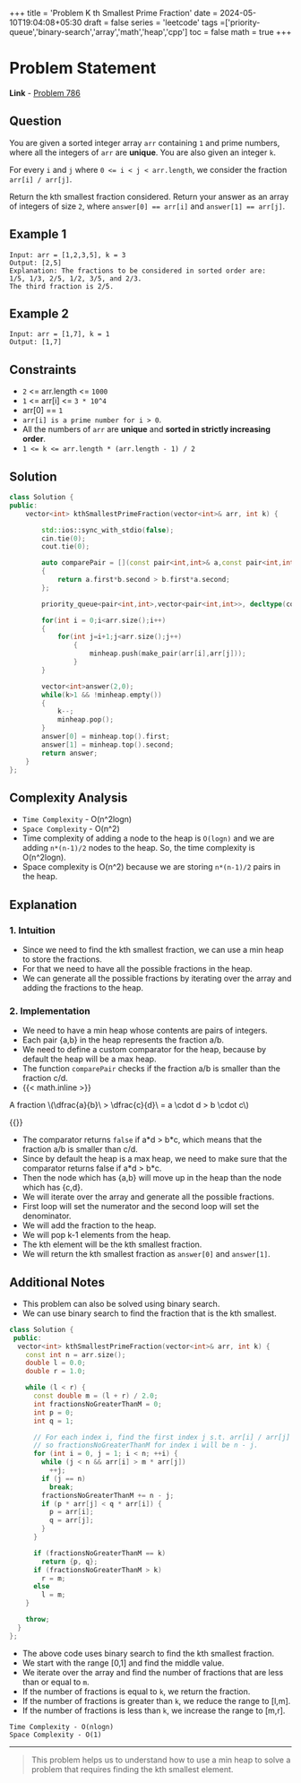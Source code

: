 +++
title = 'Problem K th Smallest Prime Fraction'
date = 2024-05-10T19:04:08+05:30
draft = false
series = 'leetcode'
tags =['priority-queue','binary-search','array','math','heap','cpp']
toc = false
math = true
+++

# Problem Statement

**Link** - [Problem 786](https://leetcode.com/problems/k-th-smallest-prime-fraction/)

## Question

You are given a sorted integer array `arr` containing `1` and prime numbers, where all the integers of `arr` are **unique**. You are also given an integer `k`.

For every `i` and `j` where `0 <= i < j < arr.length`, we consider the fraction `arr[i] / arr[j]`.

Return the kth smallest fraction considered. Return your answer as an array of integers of size `2`, where `answer[0] == arr[i]` and `answer[1] == arr[j]`.

## Example 1

```text
Input: arr = [1,2,3,5], k = 3
Output: [2,5]
Explanation: The fractions to be considered in sorted order are:
1/5, 1/3, 2/5, 1/2, 3/5, and 2/3.
The third fraction is 2/5.
```

## Example 2

```text
Input: arr = [1,7], k = 1
Output: [1,7]
```

## Constraints

- `2` <= arr.length <= `1000`
- `1` <= arr[i] <= `3 * 10^4`
- arr[0] == `1`
- `arr[i] is a prime number for i > 0`.
- All the numbers of `arr` are **unique** and **sorted in strictly increasing order**.
- `1 <= k <= arr.length * (arr.length - 1) / 2`

## Solution

```cpp
class Solution {
public:
    vector<int> kthSmallestPrimeFraction(vector<int>& arr, int k) {

        std::ios::sync_with_stdio(false);
        cin.tie(0);
        cout.tie(0);

        auto comparePair = [](const pair<int,int>& a,const pair<int,int>& b)
        {
            return a.first*b.second > b.first*a.second;
        };

        priority_queue<pair<int,int>,vector<pair<int,int>>, decltype(comparePair)>minheap;

        for(int i = 0;i<arr.size();i++)
        {
            for(int j=i+1;j<arr.size();j++)
                {
                    minheap.push(make_pair(arr[i],arr[j]));
                }
        }

        vector<int>answer(2,0);
        while(k>1 && !minheap.empty())
        {
            k--;
            minheap.pop();
        }
        answer[0] = minheap.top().first;
        answer[1] = minheap.top().second;
        return answer;
    }
};
```

## Complexity Analysis

- `Time Complexity` - O(n^2logn)
- `Space Complexity` - O(n^2)
- Time complexity of adding a node to the heap is `O(logn)` and we are adding `n*(n-1)/2` nodes to the heap. So, the time complexity is O(n^2logn).
- Space complexity is O(n^2) because we are storing `n*(n-1)/2` pairs in the heap.

## Explanation

### 1. Intuition

- Since we need to find the kth smallest fraction, we can use a min heap to store the fractions.
- For that we need to have all the possible fractions in the heap.
- We can generate all the possible fractions by iterating over the array and adding the fractions to the heap.

### 2. Implementation

- We need to have a min heap whose contents are pairs of integers.
- Each pair {a,b} in the heap represents the fraction a/b.
- We need to define a custom comparator for the heap, because by default the heap will be a max heap.
- The function `comparePair` checks if the fraction a/b is smaller than the fraction c/d.
- {{< math.inline >}}
<p>
 A fraction \(\dfrac{a}{b}\ > \dfrac{c}{d}\ =  a \cdot d > b \cdot c\)
</p>
{{</ math.inline >}}

- The comparator returns `false` if a\*d > b\*c, which means that the fraction a/b is smaller than c/d.
- Since by default the heap is a max heap, we need to make sure that the comparator returns false if a\*d > b\*c.
- Then the node which has {a,b} will move up in the heap than the node which has {c,d}.
- We will iterate over the array and generate all the possible fractions.
- First loop will set the numerator and the second loop will set the denominator.
- We will add the fraction to the heap.
- We will pop k-1 elements from the heap.
- The kth element will be the kth smallest fraction.
- We will return the kth smallest fraction as `answer[0]` and `answer[1]`.

## Additional Notes

- This problem can also be solved using binary search.
- We can use binary search to find the fraction that is the kth smallest.

```cpp
class Solution {
 public:
  vector<int> kthSmallestPrimeFraction(vector<int>& arr, int k) {
    const int n = arr.size();
    double l = 0.0;
    double r = 1.0;

    while (l < r) {
      const double m = (l + r) / 2.0;
      int fractionsNoGreaterThanM = 0;
      int p = 0;
      int q = 1;

      // For each index i, find the first index j s.t. arr[i] / arr[j] <= m,
      // so fractionsNoGreaterThanM for index i will be n - j.
      for (int i = 0, j = 1; i < n; ++i) {
        while (j < n && arr[i] > m * arr[j])
          ++j;
        if (j == n)
          break;
        fractionsNoGreaterThanM += n - j;
        if (p * arr[j] < q * arr[i]) {
          p = arr[i];
          q = arr[j];
        }
      }

      if (fractionsNoGreaterThanM == k)
        return {p, q};
      if (fractionsNoGreaterThanM > k)
        r = m;
      else
        l = m;
    }

    throw;
  }
};
```

- The above code uses binary search to find the kth smallest fraction.
- We start with the range [0,1] and find the middle value.
- We iterate over the array and find the number of fractions that are less than or equal to `m`.
- If the number of fractions is equal to `k`, we return the fraction.
- If the number of fractions is greater than `k`, we reduce the range to [l,m].
- If the number of fractions is less than `k`, we increase the range to [m,r].

```text
Time Complexity - O(nlogn)
Space Complexity - O(1)
```

---

> This problem helps us to understand how to use a min heap to solve a problem that requires finding the kth smallest element.
